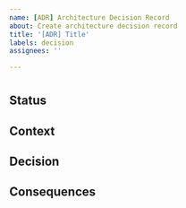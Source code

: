 ```yaml
---
name: [ADR] Architecture Decision Record
about: Create architecture decision record
title: '[ADR] Title'
labels: decision
assignees: ''

---
```


# <!--- Provide title --> 

## Status
<!--- What is the status, such as proposed, accepted, rejected, deprecated, superseded, etc.? --> 

## Context
<!--- What is the issue that we're seeing that is motivating this decision or change? --> 

## Decision
<!--- What is the change that we're proposing and/or doing and why? --> 

## Consequences
<!--- What becomes easier or more difficult to do because of this change? --> 
